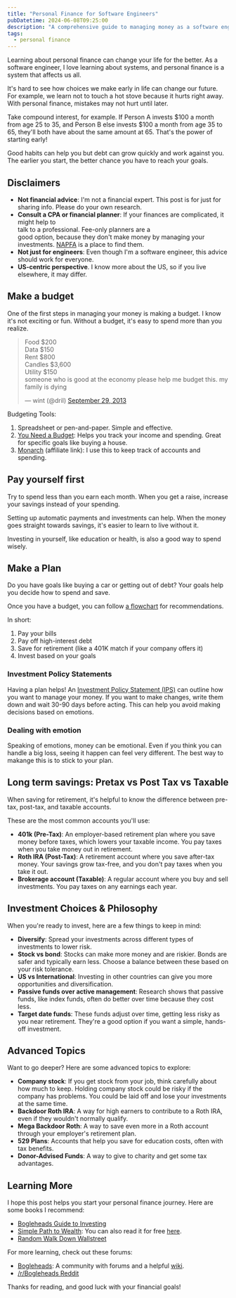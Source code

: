 ```yaml
---
title: "Personal Finance for Software Engineers"
pubDatetime: 2024-06-08T09:25:00
description: "A comprehensive guide to managing money as a software engineer, from investing basics to advanced strategies for maximizing your financial future"
tags:
  - personal finance
---
```


Learning about personal finance can change your life for the better.
As a software engineer, I love learning about systems,
and personal finance is a system that affects us all.

It's hard to see how choices we make early in life can change our future.
For example, we learn not to touch a hot stove because it hurts right away.
With personal finance, mistakes may not hurt until later.

Take compound interest, for example. If Person A invests $100 a month
from age 25 to 35, and Person B else invests $100 a month from age 35 to 65,
they'll both have about the same amount at 65. That's the power of starting early!

Good habits can help you but debt can grow quickly and work against you.
The earlier you start, the better chance you have to reach your goals.

## Disclaimers

- **Not financial advice**: I'm not a financial expert.
  This post is for just for sharing info. Please do your own research.
- **Consult a CPA or financial planner**:
  If your finances are complicated, it might help to  
  talk to a professional. Fee-only planners are a  
  good option, because they don't make money by managing your investments.
  [NAPFA](https://www.napfa.org/) is a place to find them.
- **Not just for engineers**: Even though I'm a software engineer, this advice
  should work for everyone.
- **US-centric perspective**. I know more about the US, so if you live
  elsewhere, it may differ.

## Make a budget

One of the first steps in managing your money is making a budget.
I know it's not exciting or fun. Without a budget, it's easy
to spend more than you realize.

<blockquote class="twitter-tweet"><p lang="en" dir="ltr">Food $200<br>Data
$150<br>Rent $800<br>Candles $3,600<br>Utility $150<br>someone who is good at
the economy please help me budget this. my family is dying</p>&mdash; wint
(@dril) <a
href="https://twitter.com/dril/status/384408932061417472?ref_src=twsrc%5Etfw">September
29, 2013</a></blockquote> <script async
src="https://platform.twitter.com/widgets.js" charset="utf-8"></script>

Budgeting Tools:

1. Spreadsheet or pen-and-paper. Simple and effective.
2. [You Need a
   Budget](https://www.ynab.com/): Helps you track your income and spending.
   Great for specific goals like buying a house.
3. [Monarch](https://www.monarchmoney.com/referral/gogh9rwmnl) (affiliate link):
  I use this to keep track of accounts and spending.

## Pay yourself first

Try to spend less than you earn each month.
When you get a raise, increase your savings instead of
your spending.

Setting up automatic payments and investments can help.
When the money goes straight towards savings,
it's easier to learn to live without it.

Investing in yourself, like education or health, is also a good way to spend wisely.

## Make a Plan

Do you have goals like buying a car or getting out
of debt? Your goals help you decide how to spend and save.

Once you have a budget, you can follow [a
flowchart](https://www.reddit.com/r/personalfinance/comments/4gdlu9/how_to_prioritize_spending_your_money_a_flowchart/)
for recommendations.

In short:

1. Pay your bills
2. Pay off high-interest debt
3. Save for retirement (like a 401K match if your company offers it)
4. Invest based on your goals

### Investment Policy Statements

Having a plan helps! An [Investment Policy Statement
(IPS)](https://www.bogleheads.org/wiki/Investment_policy_statement) can
outline how you want to manage your money.
If you want to make changes, write them down and wait 30-90 days before
acting. This can help you avoid making decisions based on emotions.

### Dealing with emotion

Speaking of emotions, money can be emotional.
Even if you think you can handle a big loss,
seeing it happen can feel very different. The best way to makange this
is to stick to your plan.

## Long term savings: Pretax vs Post Tax vs Taxable

When saving for retirement, it's helpful to know the difference between
pre-tax, post-tax, and taxable accounts.

These are the most common accounts you'll use:

- **401k (Pre-Tax)**: An employer-based retirement plan where you save money before
  taxes, which lowers your taxable income. You pay taxes when you take money out
  in retirement.
- **Roth IRA (Post-Tax)**: A retirement account where you save after-tax money. Your savings grow tax-free, and you don't pay taxes when you take it out.
- **Brokerage account (Taxable)**: A regular account where you buy and sell investments. You pay taxes on any earnings each year.

## Investment Choices & Philosophy

When you're ready to invest, here are a few things to keep in mind:

- **Diversify**: Spread your investments across different types of investments to lower risk.
- **Stock vs bond**: Stocks can make more money and are riskier. Bonds are safer
and typically earn less. Choose a balance between these based on your risk
tolerance.
- **US vs International**: Investing in other countries can give you more
opportunities and diversification.
- **Passive funds over active management**:
  Research shows that passive funds, like index funds, often do better over time because they cost less.
- **Target date funds**: These funds adjust over time, getting less risky as you near retirement. They're a good option if you want a simple, hands-off investment.

## Advanced Topics

Want to go deeper? Here are some advanced topics to explore:

- **Company stock**: If you get stock from your job, think carefully
  about how much to keep. Holding company stock could be risky if the company has problems. You could be laid off and lose your investments at the same time.
- **Backdoor Roth IRA**: A way for high earners to contribute to a Roth IRA,
  even if they wouldn't normally qualify.
- **Mega Backdoor Roth**: A way to save even more in a Roth account through
  your employer's retirement plan.
- **529 Plans**: Accounts that help you save for education costs, often with tax benefits.
- **Donor-Advised Funds**: A way to give to charity and get some tax advantages.

## Learning More

I hope this post helps you start your personal finance journey. Here
are some books I recommend:

- [Bogleheads Guide to
  Investing](https://www.amazon.com/Bogleheads-Guide-Investing-Taylor-Larimore/dp/1118921283)
- [Simple Path to
  Wealth](https://www.amazon.com/Simple-Path-Wealth-financial-independence/dp/1533667926):
  You can also read it for free [here](https://jlcollinsnh.com/stock-series/).
- [Random Walk Down
  Wallstreet](https://www.amazon.com/Random-Walk-Down-Wall-Street/dp/0393330338)

For more learning, check out these forums:

- [Bogleheads](https://bogleheads.org/): A community with forums and a helpful
  [wiki](https://www.bogleheads.org/wiki/Main_Page).
- [/r/Bogleheads Reddit](https://www.reddit.com/r/Bogleheads/)

Thanks for reading, and good luck with your financial goals!
